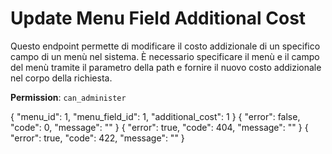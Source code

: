 # Update Menu Field Additional Cost

Questo endpoint permette di modificare il costo addizionale di un specifico campo di un menù nel sistema. È necessario 
specificare il menù e il campo del menù tramite il parametro della path e fornire il nuovo costo addizionale nel corpo 
della richiesta.

**Permission**: `can_administer`

<api-endpoint openapi-path="./../openapi.yaml" endpoint="/menus/{menu_id}/field/{menu_field_id}/additional_cost" method="put">
    <request>
        <sample lang="JSON" title="Payload">
            {
                "menu_id": 1,
                "menu_field_id": 1,
                "additional_cost": 1
            }
        </sample>
    </request>
    <response type="200">
        <sample lang="JSON">
            {
                "error": false,
                "code": 0,
                "message": ""
            }
        </sample>
    </response>
    <response type="404">
        <sample lang="JSON">
            {
                "error": true,
                "code": 404,
                "message": ""
            }
        </sample>
    </response>
    <response type="422">
        <sample lang="JSON">
            {
                "error": true,
                "code": 422,
                "message": ""
            }
        </sample>
    </response>
</api-endpoint>